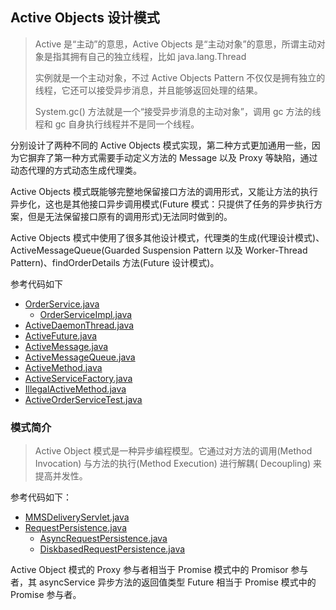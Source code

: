 ## Active Objects 设计模式

> Active 是“主动”的意思，Active Objects 是“主动对象”的意思，所谓主动对象是指其拥有自己的独立线程，比如 java.lang.Thread
>
> 实例就是一个主动对象，不过 Active Objects Pattern 不仅仅是拥有独立的线程，它还可以接受异步消息，并且能够返回处理的结果。
>
> System.gc() 方法就是一个“接受异步消息的主动对象”，调用 gc 方法的线程和 gc 自身执行线程并不是同一个线程。

分别设计了两种不同的 Active Objects 模式实现，第二种方式更加通用一些，因为它摒弃了第一种方式需要手动定义方法的 Message 以及
Proxy 等缺陷，通过动态代理的方式动态生成代理类。

Active Objects 模式既能够完整地保留接口方法的调用形式，又能让方法的执行异步化，这也是其他接口异步调用模式(Future
模式：只提供了任务的异步执行方案，但是无法保留接口原有的调用形式)无法同时做到的。

Active Objects 模式中使用了很多其他设计模式，代理类的生成(代理设计模式)、ActiveMessageQueue(Guarded Suspension Pattern 以及
Worker-Thread Pattern)、findOrderDetails 方法(Future 设计模式)。

参考代码如下

- [OrderService.java](OrderService.java)
    - [OrderServiceImpl.java](OrderServiceImpl.java)
- [ActiveDaemonThread.java](ActiveDaemonThread.java)
- [ActiveFuture.java](ActiveFuture.java)
- [ActiveMessage.java](ActiveMessage.java)
- [ActiveMessageQueue.java](ActiveMessageQueue.java)
- [ActiveMethod.java](ActiveMethod.java)
- [ActiveServiceFactory.java](ActiveServiceFactory.java)
- [IllegalActiveMethod.java](IllegalActiveMethod.java)
- [ActiveOrderServiceTest.java](ActiveOrderServiceTest.java)

### 模式简介

> Active Object 模式是一种异步编程模型。它通过对方法的调用(Method Invocation) 与方法的执行(Method Execution) 进行解耦(
> Decoupling) 来提高并发性。

参考代码如下：

- [MMSDeliveryServlet.java](mmsc%2FMMSDeliveryServlet.java)
- [RequestPersistence.java](mmsc%2FRequestPersistence.java)
    - [AsyncRequestPersistence.java](mmsc%2FAsyncRequestPersistence.java)
    - [DiskbasedRequestPersistence.java](mmsc%2FDiskbasedRequestPersistence.java)

Active Object 模式的 Proxy 参与者相当于 Promise 模式中的 Promisor 参与者，其 asyncService 异步方法的返回值类型 Future 相当于
Promise 模式中的 Promise 参与者。
